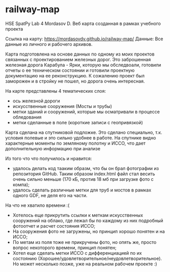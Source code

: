 # railway-map
HSE SpatPy Lab 4 Mordasov D.
Веб карта созданная в рамках учебного проекта

Ссылка на карту:
https://mordasovdv.github.io/railway-map/
Данные:
Все данные из личного и рабочего архивов.

Карта подготовлена на основе данных по одному из моих проектов связанных с проектированием железных дорог. 
Это заброшенная железная дорога Карабула - Ярки, которую мы обследвоали, готовили отчеты о ее техническом состоянии и готовили проектную документацию на ее реконструкцию. К сожалению проект был заморожен и в стройку не пошел, но дорога очень интересная.

На карте представлены 4 тематических слоя:
 - ось железной дороги
 - искусственные сооружения (Мосты и трубы)
 - метки зданий и сооружений, которые мы осматривали в процессе обледования
 - метки сделанные в поле (короткие записи с геопривязкой)

Карта сделана на спутниковой подложке. Это сделано специально, т.к. условия полевые и это сильно удобнее в работе. На спутнике видно характерные моменты по земляному полотну и ИССО, что дает дополнительную информацию при анализе

Из того что что получилось и нравится: 
- удалось делать код тааким образм, что бы он брал фотографии из репозитория GitHub. Таким образом index.html файл стал весить очень сильно меньше (170 кБ, против 18 мб при загрузке фото с компа);
- удалось сделать различные метки для труб и мостов в рамках одного GDF, не деля его на части.

На что не хватило времени :(
- Хотелось еще прикрутить ссылки к меткам искусственных сооружений на облако, где лежал бы по каждому из них подробный фотоотчет и расчет состояния ИССО;
- На сооружения фото не загружены, но принцип хорошо понятен и на ИССО;
- По метам из поля тоже не прикручены фото, но опять же, просто вопрос некоторого времени, принцип понятен;
- Хотел еще сделать метки ИССО с дифференциацией по их состоянию (Хорошее/удовлетворительное/неудовлетворительное). Но может несколько позже, уже на реальном рабочем проекте :)
  
